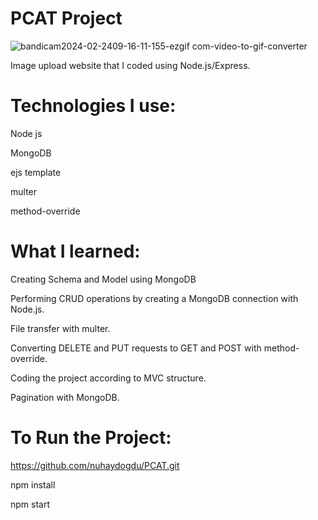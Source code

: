 # PCAT Project

![bandicam2024-02-2409-16-11-155-ezgif com-video-to-gif-converter](https://github.com/nuhaydogdu/PCAT/assets/81580228/03172f4f-991c-45cb-90df-95b50d861425)

Image upload website that I coded using Node.js/Express.

# Technologies I use:

Node js

MongoDB

ejs template

multer

method-override

# What I learned:

Creating Schema and Model using MongoDB

Performing CRUD operations by creating a MongoDB connection with Node.js.

File transfer with multer.

Converting DELETE and PUT requests to GET and POST with method-override.

Coding the project according to MVC structure.

Pagination with MongoDB.

# To Run the Project:

https://github.com/nuhaydogdu/PCAT.git

npm install

npm start
